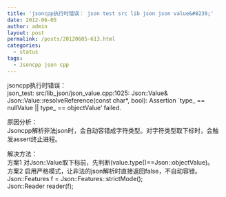 ```yaml
---
title: 'jsoncpp执行时错误： json test src lib json json value&#8230;'
date: 2012-06-05
author: admin
layout: post
permalink: /posts/20120605-613.html
categories:
  - status
tags:
  - Jsoncpp json cpp
---
```

jsoncpp执行时错误：  
json\_test: src/lib\_json/json\_value.cpp:1025: Json::Value& Json::Value::resolveReference(const char*, bool): Assertion \`type\_ == nullValue || type_ == objectValue&#8217; failed.

原因分析：  
Jsoncpp解析非法json时，会自动容错成字符类型。对字符类型取下标时，会触发assert终止进程。

解决方法：  
方案1 对Json::Value取下标前，先判断(value.type()==Json::objectValue)。  
方案2 启用严格模式，让非法的json解析时直接返回false，不自动容错。  
Json::Features f = Json::Features::strictMode();  
Json::Reader reader(f);